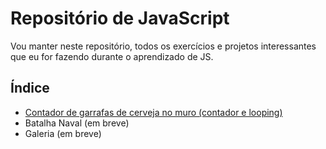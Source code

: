 # Repositório de JavaScript
Vou manter neste repositório, todos os exercícios e projetos interessantes que eu for fazendo durante o aprendizado de JS.
## Índice
* [Contador de garrafas de cerveja no muro (contador e looping)](https://github.com/gsfalcon/javascript/tree/master/garrafasMuro "Contador de garrafas de cerveja no muro (contador e looping)")
* Batalha Naval (em breve)
* Galeria (em breve)
